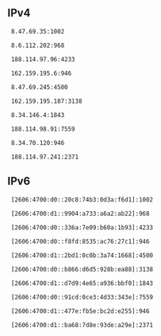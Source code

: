## IPv4
```
 8.47.69.35:1002
```
```
 8.6.112.202:968
```
```
 188.114.97.96:4233
```
```
 162.159.195.6:946
```
```
 8.47.69.245:4500
```
```
 162.159.195.187:3138
```
```
 8.34.146.4:1843
```
```
 188.114.98.91:7559
```
```
 8.34.70.120:946
```
```
 188.114.97.241:2371
```

## IPv6
```
 [2606:4700:d0::20c8:74b3:0d3a:f6d1]:1002
```
```
 [2606:4700:d1::9904:a733:a6a2:ab22]:968
```
```
 [2606:4700:d0::336a:7e09:b60a:1b93]:4233
```
```
 [2606:4700:d0::f8fd:8535:ac76:27c1]:946
```
```
 [2606:4700:d1::2bd1:0c0b:3a74:1668]:4500
```
```
 [2606:4700:d0::b866:d6d5:928b:ea88]:3138
```
```
 [2606:4700:d1::d7d9:4e65:a936:bbf0]:1843
```
```
 [2606:4700:d0::91cd:0ce3:4d33:343e]:7559
```
```
 [2606:4700:d1::477e:fb5e:bc2d:e255]:946
```
```
 [2606:4700:d1::ba68:7d8e:93de:a29e]:2371
```
